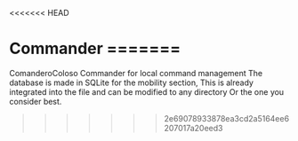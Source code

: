 <<<<<<< HEAD
# Commander ======= #
ComanderoColoso Commander for local command management The database is made in SQLite for the mobility section, This is already integrated into the file and can be modified to any directory Or the one you consider best.
>>>>>>> 2e69078933878ea3cd2a5164ee6207017a20eed3
